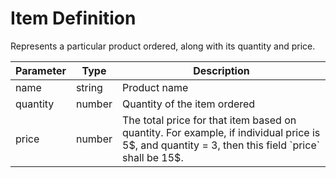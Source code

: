 # Item Definition

Represents a particular product ordered, along with its quantity and price.

| Parameter      | Type    | Description                                           |
|----------------|---------|-------------------------------------------------------|
| name           | string  | Product name                                      |
| quantity         | number  | Quantity of the item ordered                                       |
| price   | number   | The total price for that item based on quantity. For example, if individual price is 5$, and quantity = 3, then this field `price` shall be 15$. |

